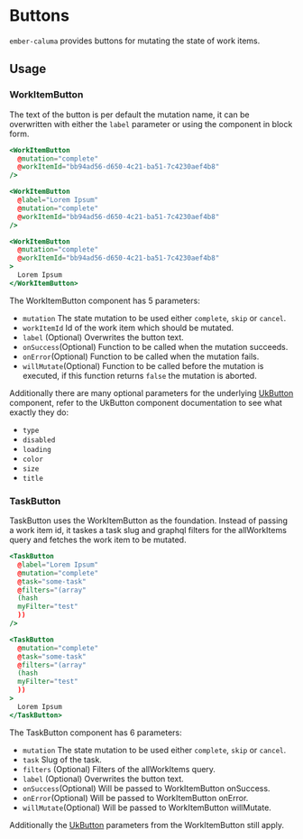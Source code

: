 # Buttons

`ember-caluma` provides buttons for mutating the state of work items.

## Usage

### WorkItemButton

The text of the button is per default the mutation name, it can be overwritten with either the `label` parameter or using the component in block form.

```hbs
<WorkItemButton
  @mutation="complete"
  @workItemId="bb94ad56-d650-4c21-ba51-7c4230aef4b8"
/>

<WorkItemButton
  @label="Lorem Ipsum"
  @mutation="complete"
  @workItemId="bb94ad56-d650-4c21-ba51-7c4230aef4b8"
/>

<WorkItemButton
  @mutation="complete"
  @workItemId="bb94ad56-d650-4c21-ba51-7c4230aef4b8"
>
  Lorem Ipsum
</WorkItemButton>
```

The WorkItemButton component has 5 parameters:

- `mutation` The state mutation to be used either `complete`, `skip` or `cancel`.
- `workItemId` Id of the work item which should be mutated.
- `label` (Optional) Overwrites the button text.
- `onSuccess`(Optional) Function to be called when the mutation succeeds.
- `onError`(Optional) Function to be called when the mutation fails.
- `willMutate`(Optional) Function to be called before the mutation is executed, if this function returns `false` the mutation is aborted.

Additionally there are many optional parameters for the underlying [UkButton](https://adfinis-sygroup.github.io/ember-uikit/#/docs/components/button) component, refer to the UkButton component documentation to see what exactly they do:

- `type`
- `disabled`
- `loading`
- `color`
- `size`
- `title`

### TaskButton

TaskButton uses the WorkItemButton as the foundation. Instead of passing a work item id, it taskes a task slug and graphql filters for the allWorkItems query and fetches the work item to be mutated.

```hbs
<TaskButton
  @label="Lorem Ipsum"
  @mutation="complete"
  @task="some-task"
  @filters="(array"
  (hash
  myFilter="test"
  ))
/>

<TaskButton
  @mutation="complete"
  @task="some-task"
  @filters="(array"
  (hash
  myFilter="test"
  ))
>
  Lorem Ipsum
</TaskButton>
```

The TaskButton component has 6 parameters:

- `mutation` The state mutation to be used either `complete`, `skip` or `cancel`.
- `task` Slug of the task.
- `filters` (Optional) Filters of the allWorkItems query.
- `label` (Optional) Overwrites the button text.
- `onSuccess`(Optional) Will be passed to WorkItemButton onSuccess.
- `onError`(Optional) Will be passed to WorkItemButton onError.
- `willMutate`(Optional) Will be passed to WorkItemButton willMutate.

Additionally the [UkButton](https://adfinis-sygroup.github.io/ember-uikit/#/docs/components/button) parameters from the WorkItemButton still apply.
